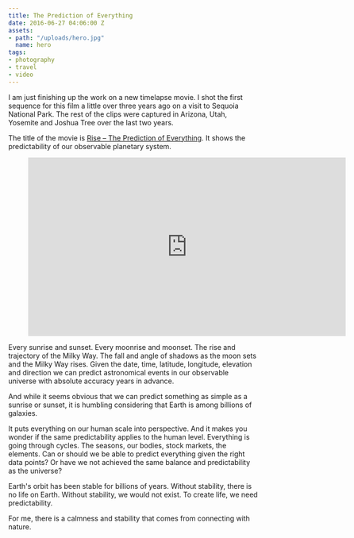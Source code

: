 ```yaml
---
title: The Prediction of Everything
date: 2016-06-27 04:06:00 Z
assets:
- path: "/uploads/hero.jpg"
  name: hero
tags:
- photography
- travel
- video
---
```


I am just finishing up the work on a new timelapse movie. I shot the first sequence for this film a little over three years ago on a visit to Sequoia National Park. The rest of the clips were captured in Arizona, Utah, Yosemite and Joshua Tree over the last two years.

The title of the movie is [Rise – The Prediction of Everything](https://vimeo.com/172491877). It shows the predictability of our observable planetary system.

<figure class="video">
<iframe src="https://player.vimeo.com/video/172491877?color=ffffff&byline=0&portrait=0" width="640" height="360" frameborder="0" webkitallowfullscreen mozallowfullscreen allowfullscreen></iframe>
</figure>

Every sunrise and sunset. Every moonrise and moonset. The rise and trajectory of the Milky Way. The fall and angle of shadows as the moon sets and the Milky Way rises. Given the date, time, latitude, longitude, elevation and direction we can predict astronomical events in our observable universe with absolute accuracy years in advance.

And while it seems obvious that we can predict something as simple as a sunrise or sunset, it is humbling considering that Earth is among billions of galaxies.

It puts everything on our human scale into perspective. And it makes you wonder if the same predictability applies to the human level. Everything is going through cycles. The seasons, our bodies, stock markets, the elements. Can or should we be able to predict everything given the right data points? Or have we not achieved the same balance and predictability as the universe?

Earth's orbit has been stable for billions of years. Without stability, there is no life on Earth. Without stability, we would not exist. To create life, we need predictability.

For me, there is a calmness and stability that comes from connecting with nature.
